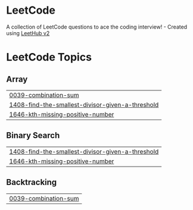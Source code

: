 # LeetCode
A collection of LeetCode questions to ace the coding interview! - Created using [LeetHub v2](https://github.com/arunbhardwaj/LeetHub-2.0)

<!---LeetCode Topics Start-->
# LeetCode Topics
## Array
|  |
| ------- |
| [0039-combination-sum](https://github.com/kirannemani-11/LeetCode/tree/master/0039-combination-sum) |
| [1408-find-the-smallest-divisor-given-a-threshold](https://github.com/kirannemani-11/LeetCode/tree/master/1408-find-the-smallest-divisor-given-a-threshold) |
| [1646-kth-missing-positive-number](https://github.com/kirannemani-11/LeetCode/tree/master/1646-kth-missing-positive-number) |
## Binary Search
|  |
| ------- |
| [1408-find-the-smallest-divisor-given-a-threshold](https://github.com/kirannemani-11/LeetCode/tree/master/1408-find-the-smallest-divisor-given-a-threshold) |
| [1646-kth-missing-positive-number](https://github.com/kirannemani-11/LeetCode/tree/master/1646-kth-missing-positive-number) |
## Backtracking
|  |
| ------- |
| [0039-combination-sum](https://github.com/kirannemani-11/LeetCode/tree/master/0039-combination-sum) |
<!---LeetCode Topics End-->